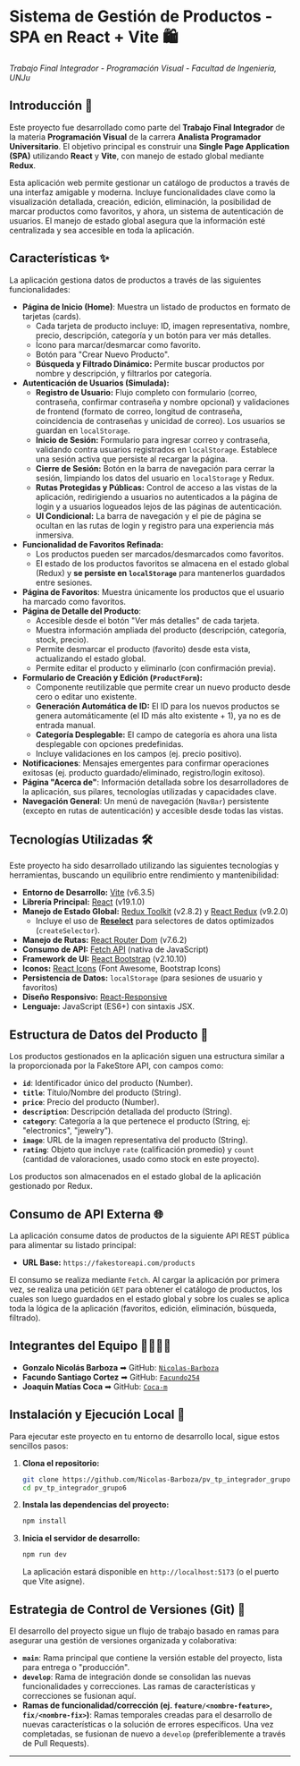 # Sistema de Gestión de Productos - SPA en React + Vite 🛍️

_Trabajo Final Integrador - Programación Visual - Facultad de Ingeniería, UNJu_

## Introducción 📖

Este proyecto fue desarrollado como parte del **Trabajo Final Integrador** de la materia **Programación Visual** de la carrera **Analista Programador Universitario**. El objetivo principal es construir una **Single Page Application (SPA)** utilizando **React** y **Vite**, con manejo de estado global mediante **Redux**.

Esta aplicación web permite gestionar un catálogo de productos a través de una interfaz amigable y moderna. Incluye funcionalidades clave como la visualización detallada, creación, edición, eliminación, la posibilidad de marcar productos como favoritos, y ahora, un sistema de autenticación de usuarios. El manejo de estado global asegura que la información esté centralizada y sea accesible en toda la aplicación.

## Características ✨

La aplicación gestiona datos de productos a través de las siguientes funcionalidades:

* **Página de Inicio (Home)**: Muestra un listado de productos en formato de tarjetas (cards).
    * Cada tarjeta de producto incluye: ID, imagen representativa, nombre, precio, descripción, categoría y un botón para ver más detalles.
    * Ícono para marcar/desmarcar como favorito.
    * Botón para "Crear Nuevo Producto".
    * **Búsqueda y Filtrado Dinámico:** Permite buscar productos por nombre y descripción, y filtrarlos por categoría.
* **Autenticación de Usuarios (Simulada):**
    * **Registro de Usuario:** Flujo completo con formulario (correo, contraseña, confirmar contraseña y nombre opcional) y validaciones de frontend (formato de correo, longitud de contraseña, coincidencia de contraseñas y unicidad de correo). Los usuarios se guardan en `localStorage`.
    * **Inicio de Sesión:** Formulario para ingresar correo y contraseña, validando contra usuarios registrados en `localStorage`. Establece una sesión activa que persiste al recargar la página.
    * **Cierre de Sesión:** Botón en la barra de navegación para cerrar la sesión, limpiando los datos del usuario en `localStorage` y Redux.
    * **Rutas Protegidas y Públicas:** Control de acceso a las vistas de la aplicación, redirigiendo a usuarios no autenticados a la página de login y a usuarios logueados lejos de las páginas de autenticación.
    * **UI Condicional:** La barra de navegación y el pie de página se ocultan en las rutas de login y registro para una experiencia más inmersiva.
* **Funcionalidad de Favoritos Refinada:**
    * Los productos pueden ser marcados/desmarcados como favoritos.
    * El estado de los productos favoritos se almacena en el estado global (Redux) y **se persiste en `localStorage`** para mantenerlos guardados entre sesiones.
* **Página de Favoritos**: Muestra únicamente los productos que el usuario ha marcado como favoritos.
* **Página de Detalle del Producto**:
    * Accesible desde el botón "Ver más detalles" de cada tarjeta.
    * Muestra información ampliada del producto (descripción, categoría, stock, precio).
    * Permite desmarcar el producto (favorito) desde esta vista, actualizando el estado global.
    * Permite editar el producto y eliminarlo (con confirmación previa).
* **Formulario de Creación y Edición (`ProductForm`):**
    * Componente reutilizable que permite crear un nuevo producto desde cero o editar uno existente.
    * **Generación Automática de ID:** El ID para los nuevos productos se genera automáticamente (el ID más alto existente + 1), ya no es de entrada manual.
    * **Categoría Desplegable:** El campo de categoría es ahora una lista desplegable con opciones predefinidas.
    * Incluye validaciones en los campos (ej. precio positivo).
* **Notificaciones**: Mensajes emergentes para confirmar operaciones exitosas (ej. producto guardado/eliminado, registro/login exitoso).
* **Página "Acerca de"**: Información detallada sobre los desarrolladores de la aplicación, sus pilares, tecnologías utilizadas y capacidades clave.
* **Navegación General**: Un menú de navegación (`NavBar`) persistente (excepto en rutas de autenticación) y accesible desde todas las vistas.

## Tecnologías Utilizadas 🛠️

Este proyecto ha sido desarrollado utilizando las siguientes tecnologías y herramientas, buscando un equilibrio entre rendimiento y mantenibilidad:

* **Entorno de Desarrollo:** [Vite](https://vitejs.dev/) (v6.3.5)
* **Librería Principal:** [React](https://react.dev/) (v19.1.0)
* **Manejo de Estado Global:** [Redux Toolkit](https://redux-toolkit.js.org/) (v2.8.2) y [React Redux](https://react-redux.js.org/) (v9.2.0)
    * Incluye el uso de **[Reselect](https://github.com/reduxjs/reselect)** para selectores de datos optimizados (`createSelector`).
* **Manejo de Rutas:** [React Router Dom](https://reactrouter.com/en/main) (v7.6.2)
* **Consumo de API:** [Fetch API](https://developer.mozilla.org/es/docs/Web/API/Fetch_API) (nativa de JavaScript)
* **Framework de UI:** [React Bootstrap](https://react-bootstrap.netlify.app/) (v2.10.10)
* **Iconos:** [React Icons](https://react-icons.github.io/react-icons/) (Font Awesome, Bootstrap Icons)
* **Persistencia de Datos:** `localStorage` (para sesiones de usuario y favoritos)
* **Diseño Responsivo:** [React-Responsive](https://github.com/contra/react-responsive)
* **Lenguaje:** JavaScript (ES6+) con sintaxis JSX.

## Estructura de Datos del Producto 📝

Los productos gestionados en la aplicación siguen una estructura similar a la proporcionada por la FakeStore API, con campos como:

* **`id`**: Identificador único del producto (Number).
* **`title`**: Título/Nombre del producto (String).
* **`price`**: Precio del producto (Number).
* **`description`**: Descripción detallada del producto (String).
* **`category`**: Categoría a la que pertenece el producto (String, ej: "electronics", "jewelry").
* **`image`**: URL de la imagen representativa del producto (String).
* **`rating`**: Objeto que incluye `rate` (calificación promedio) y `count` (cantidad de valoraciones, usado como stock en este proyecto).

Los productos son almacenados en el estado global de la aplicación gestionado por Redux.

## Consumo de API Externa 🌐

La aplicación consume datos de productos de la siguiente API REST pública para alimentar su listado principal:

* **URL Base:** `https://fakestoreapi.com/products`

El consumo se realiza mediante `Fetch`. Al cargar la aplicación por primera vez, se realiza una petición `GET` para obtener el catálogo de productos, los cuales son luego guardados en el estado global y sobre los cuales se aplica toda la lógica de la aplicación (favoritos, edición, eliminación, búsqueda, filtrado).

## Integrantes del Equipo 🧑‍💻👩‍💻

* **Gonzalo Nicolás Barboza** ➡ GitHub: [`Nicolas-Barboza`](https://github.com/Nicolas-Barboza)
* **Facundo Santiago Cortez** ➡ GitHub: [`Facundo254`](https://github.com/Facundo254)
* **Joaquin Matías Coca** ➡ GitHub: [`Coca-m`](https://github.com/Coca-m)

## Instalación y Ejecución Local 🚀

Para ejecutar este proyecto en tu entorno de desarrollo local, sigue estos sencillos pasos:

1.  **Clona el repositorio:**
    ```bash
    git clone https://github.com/Nicolas-Barboza/pv_tp_integrador_grupo6.git
    cd pv_tp_integrador_grupo6
    ```
2.  **Instala las dependencias del proyecto:**
    ```bash
    npm install
    ```
3.  **Inicia el servidor de desarrollo:**
    ```bash
    npm run dev
    ```
    La aplicación estará disponible en `http://localhost:5173` (o el puerto que Vite asigne).

## Estrategia de Control de Versiones (Git) 🌿

El desarrollo del proyecto sigue un flujo de trabajo basado en ramas para asegurar una gestión de versiones organizada y colaborativa:

* **`main`**: Rama principal que contiene la versión estable del proyecto, lista para entrega o "producción".
* **`develop`**: Rama de integración donde se consolidan las nuevas funcionalidades y correcciones. Las ramas de características y correcciones se fusionan aquí.
* **Ramas de funcionalidad/corrección (ej. `feature/<nombre-feature>`, `fix/<nombre-fix>`)**: Ramas temporales creadas para el desarrollo de nuevas características o la solución de errores específicos. Una vez completadas, se fusionan de nuevo a `develop` (preferiblemente a través de Pull Requests).

---